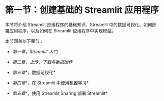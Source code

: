 # 第一节：创建基础的 Streamlit 应用程序

本节将介绍 Streamlit 应用程序的基础知识、Streamlit 中的数据可视化、如何部署应用程序，以及如何在 Streamlit 应用程序中实现模型。

本节涵盖以下章节：

+   *第一章*，*Streamlit 入门*

+   *第二章*，*上传、下载与数据操作*

+   *第三章**，数据可视化*

+   *第四章**，在 Streamlit 中使用机器学习*

+   *第五章**，使用 Streamlit Sharing 部署 Streamlit*
